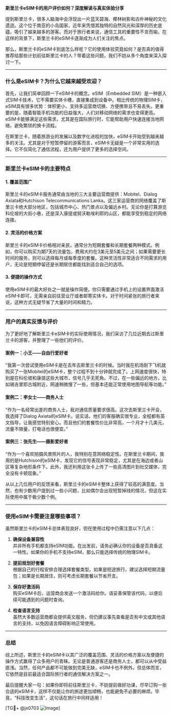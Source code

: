 **斯里兰卡eSIM卡的用户评价如何？深度解读与真实体验分享**

提到斯里兰卡，很多人脑海中会浮现出一片蓝天碧海、椰林树影和古朴神秘的文化遗迹。这个位于南亚的小岛国家，近年来凭借其独特的自然风光和深厚的历史底蕴，吸引了越来越多的游客。而对于旅行者来说，通信工具的重要性不言而喻。在这样的背景下，斯里兰卡的eSIM卡逐渐成为人们关注的焦点。

那么，斯里兰卡的eSIM卡到底怎么样呢？它的使用体验究竟如何？是否真的值得推荐给那些计划前往斯里兰卡的人？带着这些问题，我们不妨从多个角度来深入探讨一下。

---

### 什么是eSIM卡？为什么它越来越受欢迎？

首先，让我们简单回顾一下eSIM卡的概念。eSIM（Embedded SIM）是一种嵌入式SIM卡技术，它不需要实体卡槽，直接集成到设备中。相比传统的物理SIM卡，eSIM具有很多优势：体积更小、支持多运营商切换、方便携带且不易丢失。更重要的是，随着智能手机功能的日益强大，人们对移动网络的需求也变得更高。eSIM卡能够满足这些需求，尤其是在国际旅行时，它能帮助用户快速连接当地网络，避免繁琐的换卡流程。

在斯里兰卡，随着旅游业的发展以及数字化进程的加快，eSIM卡开始受到越来越多的关注。尤其是对于短暂停留的游客而言，eSIM卡无疑是一个非常实用的选择。它不仅简化了通信流程，还为用户提供了更多的选择空间。

---

### 斯里兰卡eSIM卡的主要特点

#### 1. **覆盖范围广**
斯里兰卡的eSIM卡服务通常由当地的三大主要运营商提供：Mobitel、Dialog Axiata和Hutchison Telecommunications Lanka。这三家运营商的网络覆盖了斯里兰卡绝大部分地区，包括城市中心、热门景点以及偏远乡村。无论你是打算游览科伦坡的大街小巷，还是深入康提或努沃勒埃利耶的山区，都能享受到稳定的网络连接。

#### 2. **灵活的价格方案**
斯里兰卡的eSIM卡价格相对亲民，通常分为短期套餐和长期套餐两种模式。例如，你可以购买为期7天的流量包，费用大约在3美元至5美元之间；如果需要更长时间的服务，则可以选择每月或每季度的套餐。这种灵活性非常适合不同需求的用户，无论是短期停留还是长期居住都能找到适合自己的选项。

#### 3. **便捷的操作方式**
使用eSIM卡的最大好处之一就是操作简便。你只需要通过手机上的设置界面激活eSIM卡即可，无需亲自前往营业厅或者邮寄实体卡。对于时间紧张的旅行者来说，这种方式无疑节省了大量的时间和精力。

---

### 用户的真实反馈与评价

为了更好地了解斯里兰卡eSIM卡的实际使用情况，我们采访了几位近期去过斯里兰卡的游客，并整理了一些他们的评价。

#### **案例一：小王——自由行爱好者**
“我第一次尝试使用eSIM卡是在去年去斯里兰卡的时候。当时我在机场刚下飞机就购买了一张Mobitel的eSIM卡，整个过程不到十分钟就完成了。上网速度很快，特别是在科伦坡和康提这些大城市，信号几乎无死角。不过，在一些偏远的地方，比如锡吉里耶古城附近，网速稍微慢了一些，但基本还能正常使用地图导航等功能。”

#### **案例二：李女士——商务人士**
“作为一名经常出差的商务人士，我对通信质量要求很高。这次去斯里兰卡开会，我选择了Dialog Axiata的eSIM卡。说实话，他们的客服确实很专业，全程都有英文指导，让我感觉特别安心。而且他们的套餐性价比非常高，一个月才十几美元，流量不限量，打电话也很便宜。”

#### **案例三：张先生——摄影爱好者**
“作为一个喜欢拍摄风景照片的人，我特别在意网络稳定性。在斯里兰卡期间，我用的是Hutchison的eSIM卡，发现它的信号表现非常稳定，尤其是在海边或者山区等复杂地形条件下。此外，我还利用这张卡上传了一些高清图片到社交媒体，完全没有卡顿现象。”

从以上几位用户的反馈来看，斯里兰卡的eSIM卡整体上获得了较高的满意度。当然，也有少数用户提到过一些小问题，比如偶尔会出现短暂掉线的情况，但这在实际使用中属于极少数个例。

---

### 使用eSIM卡需要注意哪些事项？

虽然斯里兰卡的eSIM卡总体表现良好，但在使用过程中仍需注意以下几点：

1. **确保设备兼容性**  
并非所有手机都支持eSIM功能。在出发前，请务必确认你的设备是否具备这一特性。如果你的手机不支持eSIM，那么只能选择传统的物理SIM卡。

2. **提前规划好套餐**  
根据自己的行程安排合理选择套餐类型。如果是短途旅行，建议选择短期流量包；如果是长期居住，则可考虑长期套餐以节省开支。

3. **保存好激活码**  
购买eSIM卡后，运营商会发送一个激活码给你。请妥善保管该代码，以便后续可能遇到的问题时查询。

4. **检查语言支持**  
虽然大多数运营商都会提供英文服务，但仍建议事先查看是否有中文或其他语言的支持，以免因语言障碍影响正常使用。

---

### 总结

综上所述，斯里兰卡的eSIM卡以其广泛的覆盖范围、灵活的价格方案以及便捷的操作方式赢得了众多用户的青睐。无论是普通游客还是商务人士，都可以从中受益匪浅。当然，任何产品都不可能做到完美无缺，eSIM卡也不例外。但总体而言，它依然是目前最适合国际旅行者的通信解决方案之一。

最后提醒大家一句：如果你即将前往斯里兰卡，不妨提前做好功课，尽早订购一张合适的eSIM卡，这样不仅能让你的旅途更加顺畅，也能避免不必要的麻烦。毕竟，“科技改变生活”，这句话在旅行中同样适用！

[TG💪+ @jx0703 ![Image](https://github.com/user-attachments/assets/dbca1d08-cadb-493c-b0ec-ad6f7a83f270)]